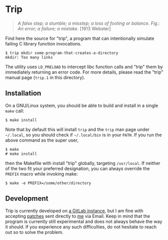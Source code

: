 Trip
====

> _A false step; a stumble; a misstep; a loss of footing or balance.
> Fig.: An error; a failure; a mistake._  [1913 Webster]

Find here the source for "trip", a program that can intentionally
simulate failing C library function invocations.

	$ trip mkdir some-program-that-creates-a-directory
	mkdir: Too many links

The utility uses `LD_PRELOAD` to intercept libc function calls and
"trip" them by immediately returning an error code.  For more details,
please read the "trip" manual page (`trip.1` in this directory).

Installation
------------

On a GNU/Linux system, you should be able to build and install in a
single `make` call:

	$ make install

Note that by default this will install `trip` and the `trip` man page
under `~/.local`, so you should check if `~/.local/bin` is in your
`PATH`.  If you run the above command as the super user,

	$ make
	# make install

then the Makefile with install "trip" globally, targeting
`/usr/local`.  If neither of the two fit your preferred designation,
you can always override the `PREFIX` macro while invoking make:

	$ make -e PREFIX=/some/other/directory

Development
-----------

Trip is currently developed on [a GitLab instance], but I am fine with
accepting [patches] sent directly to [me] via Email.  Keep in mind that
the program is currently still experimental and does not always behave
the way it should.  If you experience any such difficulties, do not
hesitate to reach out so to solve the problem.

[a GitLab instance]:
	https://gitlab.cs.fau.de/oj14ozun/trip/
[patches]:
	https://git-send-email.io/
[me]:
	https://wwwcip.cs.fau.de/~oj14ozun/#contact
